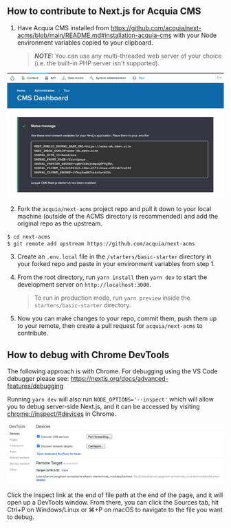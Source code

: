 ## How to contribute to Next.js for Acquia CMS

1. Have Acquia CMS installed from https://github.com/acquia/next-acms/blob/main/README.md#installation-acquia-cms with your Node environment variables copied to your clipboard.
   > **_NOTE:_** You can use any multi-threaded web server of your choice (i.e. the built-in PHP server isn't supported).

![Screenshot of environment variables example on ACMS](assets/env_variables.png)

2. Fork the `acquia/next-acms` project repo and pull it down to your local machine (outside of the ACMS directory is recommended) and add the original repo as the upstream.

```
$ cd next-acms
$ git remote add upstream https://github.com/acquia/next-acms
```

3. Create an `.env.local` file in the `/starters/basic-starter` directory in your forked repo and paste in your environment variables from step 1.
4. From the root directory, run `yarn install` then `yarn dev` to start the development server on `http://localhost:3000`.

   > To run in production mode, run `yarn preview` inside the `starters/basic-starter` directory.

5. Now you can make changes to your repo, commit them, push them up to your remote, then create a pull request for `acquia/next-acms` to contribute.

## How to debug with Chrome DevTools

The following approach is with Chrome. For debugging using the VS Code debugger please see: https://nextjs.org/docs/advanced-features/debugging

Running `yarn dev` will also run `NODE_OPTIONS='--inspect'` which will allow you to debug server-side Next.js, and it can be accessed by visiting [chrome://inspect/#devices](url) in Chrome.

![Screenshot of chrome inspect](assets/chrome_dev_tools.png)

Click the inspect link at the end of file path at the end of the page, and it will open up a DevTools window. From there, you can click the Sources tab, hit Ctrl+P on Windows/Linux or ⌘+P on macOS to navigate to the file you want to debug.
